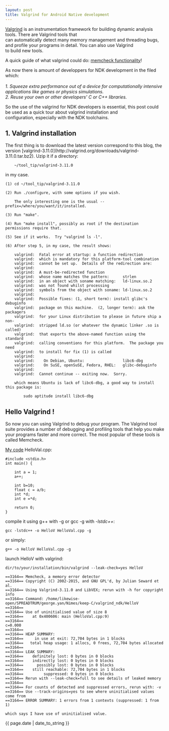 ```yaml
---
layout: post 
title: Valgrind for Android Native development
---
```


[Valgrind](http://valgrind.org/) is an instrumentation framework for building dynamic analysis tools. There are Valgrind tools that   
can automatically detect many memory management and threading bugs, and  profile your programs in detail. You can also use Valgrind  
to build new tools.

A quick guide of what valgrind could do: [memcheck functionality](http://www.thegeekstuff.com/2011/11/valgrind-memcheck/)!  

As now there is amount of developpers for NDK development in the filed which:  
<i>  
		1. Squeeze extra performance out of a device for computationally intensive applications like games or physics simulations.   
		2. Reuse your own or other developers' C or C++ libraries.  
</i>  

So the use of the valgrind for NDK developers is essential, this post could be used as a quick tour about valgrind installation and   
configuration, especially with the NDK toolchains.  

<h2>1. Valgrind installation</h2>  
The first thing is to download the latest version correspond to this blog, the version [valgrind-3.11.0](http://valgrind.org/downloads/valgrind-3.11.0.tar.bz2). Uzip it if a directory:  
 
		~/tool_tip/valgrind-3.11.0  

in my case.

	(1) cd ~/tool_tip/valgrind-3.11.0
  
	(2) Run ./configure, with some options if you wish.

	    The only interesting one is the usual --prefix=/where/you/want/it/installed.

	(3) Run "make".  

	(4) Run "make install", possibly as root if the destination permissions require that.  

	(5) See if it works.  Try "valgrind ls -l".

	(6) After step 5, in my case, the result shows:

		valgrind:  Fatal error at startup: a function redirection
		valgrind:  which is mandatory for this platform-tool combination
		valgrind:  cannot be set up.  Details of the redirection are:
		valgrind:  
		valgrind:  A must-be-redirected function
		valgrind:  whose name matches the pattern:      strlen
		valgrind:  in an object with soname matching:   ld-linux.so.2
		valgrind:  was not found whilst processing
		valgrind:  symbols from the object with soname: ld-linux.so.2
		valgrind:  
		valgrind:  Possible fixes: (1, short term): install glibc's debuginfo
		valgrind:  package on this machine.  (2, longer term): ask the packagers
		valgrind:  for your Linux distribution to please in future ship a non-
		valgrind:  stripped ld.so (or whatever the dynamic linker .so is called)
		valgrind:  that exports the above-named function using the standard
		valgrind:  calling conventions for this platform.  The package you need
		valgrind:  to install for fix (1) is called
		valgrind:  
		valgrind:    On Debian, Ubuntu:                 libc6-dbg
		valgrind:    On SuSE, openSuSE, Fedora, RHEL:   glibc-debuginfo
		valgrind:  
		valgrind:  Cannot continue -- exiting now.  Sorry.

	    which means Ubuntu is lack of libc6-dbg, a good way to install this package is:
			
			sudo aptitude install libc6-dbg  

<h2>Hello Valgrind !</h2>
So now you can using Valgrind to debug your program. The Valgrind tool suite provides a number of debugging and profiling tools that help you make your programs faster and more correct. The most popular of these tools is called Memcheck.

[My code](https://github.com/GiantGeorgeGo/keep-C/blob/master/valgrind_ndk/HelloVal.cpp) HelloVal.cpp:     

	#include <stdio.h>
	int main() {

		int a = 1;
		a++;

		int b=10;
		float c = a/b;
		int *d;
		int e =*d;

		return 0;
	}

compile it using g++ with -g or gcc -g with <i>-lstdc++</i>:
  
	gcc -lstdc++ -o HelloV HelloVal.cpp -g 

or simply:

	g++ -o HelloV HelloVal.cpp -g    

launch HelloV with valgrind:

	dir/to/your/installation/bin/valgrind --leak-check=yes HelloV  

	==3164== Memcheck, a memory error detector
	==3164== Copyright (C) 2002-2015, and GNU GPL'd, by Julian Seward et al.
	==3164== Using Valgrind-3.11.0 and LibVEX; rerun with -h for copyright info
	==3164== Command: /home/likewise-open/SPREADTRUM/george.yan/Nimes/keep-C/valgrind_ndk/HelloV
	==3164== 
	==3164== Use of uninitialised value of size 8
	==3164==    at 0x400606: main (HelloVal.cpp:9)
	==3164== 
	c=0.000 
	==3164== 
	==3164== HEAP SUMMARY:
	==3164==     in use at exit: 72,704 bytes in 1 blocks
	==3164==   total heap usage: 1 allocs, 0 frees, 72,704 bytes allocated
	==3164== 
	==3164== LEAK SUMMARY:
	==3164==    definitely lost: 0 bytes in 0 blocks
	==3164==    indirectly lost: 0 bytes in 0 blocks
	==3164==      possibly lost: 0 bytes in 0 blocks
	==3164==    still reachable: 72,704 bytes in 1 blocks
	==3164==         suppressed: 0 bytes in 0 blocks
	==3164== Rerun with --leak-check=full to see details of leaked memory
	==3164== 
	==3164== For counts of detected and suppressed errors, rerun with: -v
	==3164== Use --track-origins=yes to see where uninitialised values come from
	==3164== ERROR SUMMARY: 1 errors from 1 contexts (suppressed: 1 from 1)

	which says I have use of uninitialised value.

<p>{{ page.date | date_to_string }}</p>